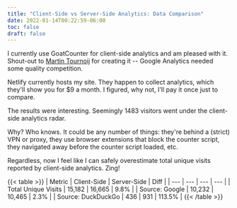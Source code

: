 ```yaml
---
title: "Client-Side vs Server-Side Analytics: Data Comparison"
date: 2022-01-14T00:22:59-06:00
toc: false
draft: false
---
```


I currently use GoatCounter for client-side analytics and am pleased with it. Shout-out to [Martin Tournoij](https://github.com/arp242) for creating it -- Google Analytics needed some quality competition.

Netlify currently hosts my site. They happen to collect analytics, which they'll show you for $9 a month. I figured, why not, I'll pay it once just to compare.

The results were interesting. Seemingly 1483 visitors went under the client-side analytics radar.

Why? Who knows. It could be any number of things: they're behind a (strict) VPN or proxy, they use browser extensions that block the counter script, they navigated away before the counter script loaded, etc.

Regardless, now I feel like I can safely overestimate total unique visits reported by client-side analytics. Zing!

<!--more-->

{{< table >}}
| Metric | Client-Side | Server-Side | Diff |
| --- | --- | --- | --- |
| Total Unique Visits | 15,182 | 16,665 | 9.8% |
| Source: Google | 10,232 | 10,465 | 2.3% |
| Source: DuckDuckGo | 436 | 931 | 113.5% |
{{< /table >}}
